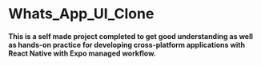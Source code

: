 # Whats_App_UI_Clone

#### This is a self made project completed to get good understanding as well as hands-on practice for developing cross-platform applications with React Native with Expo managed workflow.
